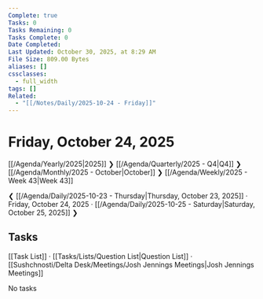 ```yaml
---
Complete: true
Tasks: 0
Tasks Remaining: 0
Tasks Complete: 0
Date Completed:
Last Updated: October 30, 2025, at 8:29 AM
File Size: 809.00 Bytes
aliases: []
cssclasses:
  - full_width
tags: []
Related:
  - "[[/Notes/Daily/2025-10-24 - Friday]]"
---
```

# Friday, October 24, 2025

[[/Agenda/Yearly/2025|2025]] ❯ [[/Agenda/Quarterly/2025 - Q4|Q4]] ❯ [[/Agenda/Monthly/2025 - October|October]] ❯ [[/Agenda/Weekly/2025 - Week 43|Week 43]]

❮ [[/Agenda/Daily/2025-10-23 - Thursday|Thursday, October 23, 2025]] · Friday, October 24, 2025 · [[/Agenda/Daily/2025-10-25 - Saturday|Saturday, October 25, 2025]] ❯

## Tasks

[[Task List]] · [[Tasks/Lists/Question List|Question List]] · [[Sushchnosti/Delta Desk/Meetings/Josh Jennings Meetings|Josh Jennings Meetings]]

<span class="placeholder">No tasks</span>
